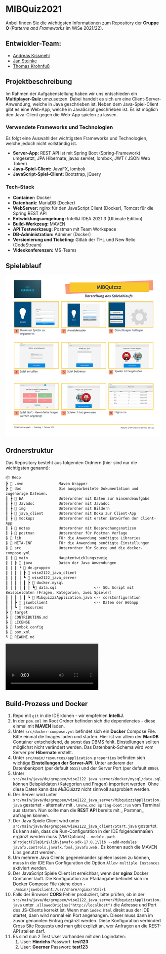 # MIBQuiz2021

Anbei finden Sie die wichtigsten Informationen zum Repository der **Gruppe O** (*Patterns and Frameworks* im WiSe
2021/22).

## Entwickler-Team:

* [Andreas Kissmehl](https://git.mylab.th-luebeck.de/andreas.kissmehl)
* [Jan Steinke](https://git.mylab.th-luebeck.de/jan.steinke)
* [Thomas Krohnfuß](https://git.mylab.th-luebeck.de/BSG2000)

## Projektbeschreibung

Im Rahmen der Aufgabenstellung haben wir uns entschieden ein **Multiplayer-Quiz** umzusetzen. Dabei handelt es sich um
eine Client-Server-Anwendung, welche in Java geschrieben ist. Neben dem Java-Spiel-Client gibt es eine Web-App, welche
in JavaScript geschrieben ist. Es ist möglich den Java-Client gegen die Web-App spielen zu lassen.

### Verwendete Frameworks und Technologien

Es folgt eine Auswahl der wichtigsten Frameworks und Technologien, welche jedoch nicht vollständig ist.

* **Server-App:** REST API ist mit Spring Boot (Spring-Framework) umgesetzt, JPA Hibernate, javax servlet, lombok, JWT (
  JSON Web Token)
* **Java-Spiel-Client:** JavaFX, lombok
* **JavaScript-Spiel-Client:** Bootstrap, jQuery

### Tech-Stack

* **Container:** Docker
* **Datenbank:** MariaDB (Docker)
* **WebServer:** nginx für den JavaScript Client (Docker), Tomcat für die Spring REST API
* **Entwicklungsumgebung:** IntelliJ IDEA 2021.3 (Ultimate Edition)
* **Build-Werkzeug:** MAVEN
* **API Testwerkzeug:** Postman mit Team Workspace
* **DB-Administration:** Adminer (Docker)
* **Versionierung und Ticketing:** Gitlab der THL und New Relic (CodeStream)
* **Videokonferenzen:** MS-Teams

## Spielablauf

![Hauptfenster der Client-App](doc/img/Spielablauf_Uebersicht.png)

## Ordnerstruktur

Das Repository besteht aus folgenden Ordnern (hier sind nur die wichtigsten genannt):

    📦 Reop
    ┣ 📂 .mvn                Maven Wrapper
    ┣ 📂 doc                 Die ausgearbeitete Dokumentation und zugehörige Dateien.
    ┃ ┣ 📂 EA                Unterordner mit Daten zur Einsendeaufgabe
    ┃ ┣ 📂 Javadoc           Unterordner mit Javadoc
    ┃ ┣ 📂 img               Unterordner mit Bildern
    ┃ ┣ 📂 java_client       Unterordner mit Doku zur Client-App
    ┃ ┣ 📂 mockups           Unterordner mit ersten Entwürfen der Client-App
    ┃ ┣ 📂 notes             Unterordner mit Besprechungsnotizen
    ┃ ┣ 📂 postman           Unterordner für Postman Vorlage
    ┣ 📂 lib                 Für die Anwendung benötigte Libraries
    ┣ 📂 META-INF            Für die Anwendung benötigte Einstellungen
    ┣ 📂 src                 Unterordner für Source und die docker-compose.yml
    ┃ ┣ 📂 main              Hauptentwicklungszweig
    ┃ ┃ ┣ 📂 java            Daten der Java Anwendungen
    ┃ ┃ ┃ ┗ 📂 de.gruppeo
    ┃ ┃ ┃ ┃ ┣ 📂 wise2122_java_client
    ┃ ┃ ┃ ┃ ┗ 📂 wise2122_java_server
    ┃ ┃ ┃ ┃ ┃ ┣ 📂 docker.mysql
    ┃ ┃ ┃ ┃ ┃ ┃ ┗📜 data.sql                 <-- SQL Script mit Beispieldaten (Fragen, Kategorien, zwei Spieler)
    ┃ ┃ ┃ ┃ ┃ ┗ 📜 MibquizzzApplication.java <-- corsConfiguration
    ┃ ┃ ┣ 📂 jswebclient                     <-- Daten der Webapp
    ┃ ┃ ┗ 📂 resources
    ┣ 📂 target
    ┣ 📜 CONTRIBUTING.md
    ┣ 📜 LICENSE
    ┣ 📜 lombok.config
    ┣ 📜 pom.xml
    ┗ 📜 README.md

![](doc/MIBQuizzz.mp4)

## Build-Prozess und Docker

1. Repo mit `git` in die IDE klonen - wir empfehlen **IntelliJ**.
2. In der `pom.xml` im Root Ordner befinden sich die dependencies - diese einmal mit **MAVEN** laden.
3. Unter `src/docker-compose.yml` befindet sich ein **Docker** Compose File. Bitte einmal die Images laden und starten.
   Hier ist vor allem der **MariDB** Container entscheidend, da sonst das DBMS fehlt. Einstellungen sollten möglichst
   nicht verändert werden. Das Datenbank-Schema wird vom Server per **Hibernate** erstellt.
4. Unter `src/main/resources/application.properties` befinden sich wichtige **Einstellungen der Server-API**. Unter
   anderem der Datenbankport (per default `5555`) und der Server Port (per default `8080`).
5. Unter `src/main/java/de/gruppeo/wise2122_java_server/docker/mysql/data.sql` können Beispieldaten (Kategorien und
   Fragen) importiert werden. Ohne diese Daten kann das _MIBQuizzz_ nicht sinnvoll ausprobiert werden.
6. Der Server wird unter `src/main/java/de/gruppeo/wise2122_java_server/MibquizzzApplication.java` gestartet -
   alternativ mit `.\mvnw.cmd spring-boot:run` vom Terminal aus starten. Nun sollte man die **REST API** bereits mit _
   Postman_ abfragen können.
7. Der Java Spiele Client wird unter `src/main/java/de/gruppeo/wise2122_java_client/Start.java` gestartet. Es kann sein,
   dass die Run-Configuration in der IDE folgendermaßen ergänzt werden muss (VM
   Options) `--module-path $ProjectFileDir$\lib\javafx-sdk-17.0.1\lib --add-modules javafx.controls,javafx.fxml,javafx.web`
   . Es können auch die MAVEN Libs genutzt werden.
8. Um mehrere Java Clients gegeneinander spielen lassen zu können, muss in der IDE Run Configuration die
   Option `Allow multiple Instances` aktiviert werden.
9. Der JavaScript Spiele Client ist erreichbar, wenn der **nginx** Docker Container läuft. Die Konfiguration zur
   Pfadangabe befindet sich im Docker Compose File (siehe oben `- ./main/jswebclient:/usr/share/nginx/html/`).
10. Falls der Browser **CORS** Fehler produziert, bitte prüfen, ob in
    der `src/main/java/de/gruppeo/wise2122_java_server/MibquizzzApplication.java`
    unter `.allowedOrigins("http://localhost")` die Adresse und Port des JS-Clients korrekt ist. Wenn man `index.html`
    direkt aus der IDE startet, dann wird normal ein Port angehangen. Dieser muss dann im zuvor genannten Eintrag
    ergänzt werden. Diese Konfiguration verhindert Cross Site Requests und man gibt explizit an, wer Anfragen an die
    REST-API stellen darf.
11. Es sind nun 2 Test User vorhanden mit den Logindaten: 
    1. User: **Hinrichs** Passwort: **test123**
    2. User: **Goerner**  Passwort:  **test123**